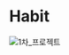 # Habit

![1차_프로젝트](https://user-images.githubusercontent.com/68888349/175474116-5abc9b83-4d96-4b21-bb32-c8bef6b6b236.png)
